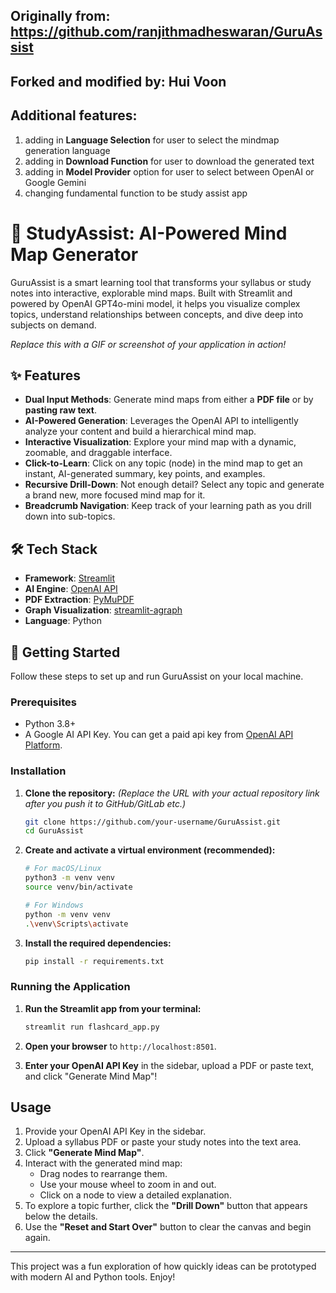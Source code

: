 ## Originally from: https://github.com/ranjithmadheswaran/GuruAssist

## Forked and modified by: Hui Voon 
## Additional features: 
1. adding in **Language Selection** for user to select the mindmap generation language
2. adding in **Download Function** for user to download the generated text 
3. adding in **Model Provider** option for user to select between OpenAI or Google Gemini
4. changing fundamental function to be study assist app



# 🧠 StudyAssist: AI-Powered Mind Map Generator

GuruAssist is a smart learning tool that transforms your syllabus or study notes into interactive, explorable mind maps. Built with Streamlit and powered by OpenAI GPT4o-mini model, it helps you visualize complex topics, understand relationships between concepts, and dive deep into subjects on demand.

*Replace this with a GIF or screenshot of your application in action!*

## ✨ Features

- **Dual Input Methods**: Generate mind maps from either a **PDF file** or by **pasting raw text**.
- **AI-Powered Generation**: Leverages the OpenAI API to intelligently analyze your content and build a hierarchical mind map.
- **Interactive Visualization**: Explore your mind map with a dynamic, zoomable, and draggable interface.
- **Click-to-Learn**: Click on any topic (node) in the mind map to get an instant, AI-generated summary, key points, and examples.
- **Recursive Drill-Down**: Not enough detail? Select any topic and generate a brand new, more focused mind map for it.
- **Breadcrumb Navigation**: Keep track of your learning path as you drill down into sub-topics.

## 🛠️ Tech Stack

- **Framework**: [Streamlit](https://streamlit.io/)
- **AI Engine**: [OpenAI API](https://platform.openai.com/)
- **PDF Extraction**: [PyMuPDF](https://pymupdf.readthedocs.io/en/latest/)
- **Graph Visualization**: [streamlit-agraph](https://github.com/ChrisChs/streamlit-agraph)
- **Language**: Python

## 🚀 Getting Started

Follow these steps to set up and run GuruAssist on your local machine.

### Prerequisites

- Python 3.8+
- A Google AI API Key. You can get a paid api key from [OpenAI API Platform](https://platform.openai.com/).

### Installation

1.  **Clone the repository:**
    *(Replace the URL with your actual repository link after you push it to GitHub/GitLab etc.)*
    ```bash
    git clone https://github.com/your-username/GuruAssist.git
    cd GuruAssist
    ```

2.  **Create and activate a virtual environment (recommended):**
    ```bash
    # For macOS/Linux
    python3 -m venv venv
    source venv/bin/activate

    # For Windows
    python -m venv venv
    .\venv\Scripts\activate
    ```

3.  **Install the required dependencies:**
    ```bash
    pip install -r requirements.txt
    ```

### Running the Application

1.  **Run the Streamlit app from your terminal:**
    ```bash
    streamlit run flashcard_app.py
    ```

2.  **Open your browser** to `http://localhost:8501`.

3.  **Enter your OpenAI API Key** in the sidebar, upload a PDF or paste text, and click "Generate Mind Map"!

## Usage

1.  Provide your OpenAI API Key in the sidebar.
2.  Upload a syllabus PDF or paste your study notes into the text area.
3.  Click **"Generate Mind Map"**.
4.  Interact with the generated mind map:
    - Drag nodes to rearrange them.
    - Use your mouse wheel to zoom in and out.
    - Click on a node to view a detailed explanation.
5.  To explore a topic further, click the **"Drill Down"** button that appears below the details.
6.  Use the **"Reset and Start Over"** button to clear the canvas and begin again.

---
This project was a fun exploration of how quickly ideas can be prototyped with modern AI and Python tools. Enjoy!
